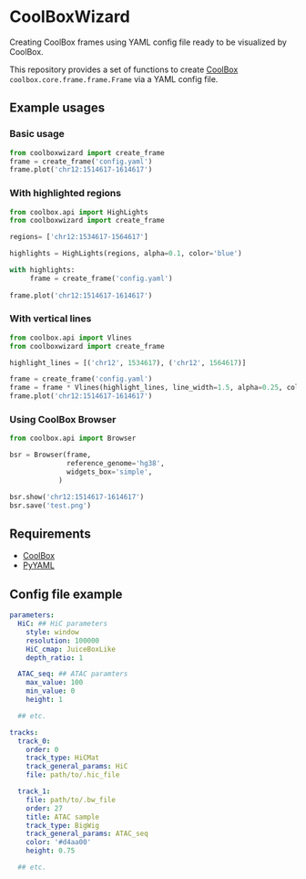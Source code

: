 # CoolBoxWizard
Creating CoolBox frames using YAML config file ready to be visualized by CoolBox.

This repository provides a set of functions to create [CoolBox](https://github.com/GangCaoLab/CoolBox) `coolbox.core.frame.frame.Frame` via a YAML config file.

## Example usages

### Basic usage

```python
from coolboxwizard import create_frame
frame = create_frame('config.yaml')
frame.plot('chr12:1514617-1614617')
```

### With highlighted regions

```python
from coolbox.api import HighLights
from coolboxwizard import create_frame

regions= ['chr12:1534617-1564617']

highlights = HighLights(regions, alpha=0.1, color='blue')

with highlights:
     frame = create_frame('config.yaml')
        
frame.plot('chr12:1514617-1614617')
```

### With vertical lines

```python
from coolbox.api import Vlines
from coolboxwizard import create_frame

highlight_lines = [('chr12', 1534617), ('chr12', 1564617)]

frame = create_frame('config.yaml')
frame = frame * Vlines(highlight_lines, line_width=1.5, alpha=0.25, color='green')
frame.plot('chr12:1514617-1614617')
```

### Using CoolBox Browser
```python
from coolbox.api import Browser

bsr = Browser(frame, 
              reference_genome='hg38', 
              widgets_box='simple',
            )

bsr.show('chr12:1514617-1614617')
bsr.save('test.png')
```

## Requirements
- [CoolBox](https://github.com/GangCaoLab/CoolBox)
- [PyYAML](https://pypi.org/project/PyYAML/)

## Config file example

```YAML
parameters:
  HiC: ## HiC parameters
    style: window
    resolution: 100000
    HiC_cmap: JuiceBoxLike
    depth_ratio: 1

  ATAC_seq: ## ATAC paramters
    max_value: 100
    min_value: 0
    height: 1

  ## etc.

tracks:
  track_0:
    order: 0
    track_type: HiCMat
    track_general_params: HiC
    file: path/to/.hic_file

  track_1:
    file: path/to/.bw_file
    order: 27
    title: ATAC sample
    track_type: BigWig
    track_general_params: ATAC_seq
    color: '#d4aa00'
    height: 0.75

  ## etc.
```



